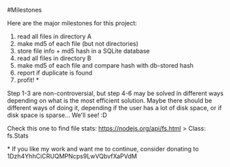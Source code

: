 #Milestones

Here are the major milestones for this project:

1. read all files in directory A
2. make md5 of each file (but not directories)
3. store file info + md5 hash in a SQLite database
4. read all files in directory B
5. make md5 of each file and compare hash with db-stored hash
6. report if duplicate is found
7. profit! *

Step 1-3 are non-controversial, but step 4-6 may be solved in different ways depending on what is the most efficient solution.
Maybe there should be different ways of doing it, depending if the user has a lot of disk space, or if disk space is sparse… 
We'll see! :D

Check this one to find file stats: https://nodejs.org/api/fs.html > Class: fs.Stats

\* If you like my work and want me to continue, consider donating to 1Dzh4YhhCiCRUQMPNcps9LwVQbvfXaPVdM
